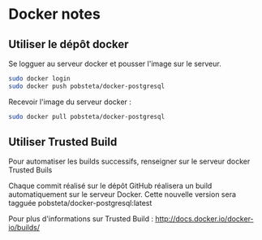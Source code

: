 Docker notes
============

Utiliser le dépôt docker
------------------------

Se logguer au serveur docker et pousser l'image sur le serveur.

```sh
sudo docker login
sudo docker push pobsteta/docker-postgresql
```

Recevoir l'image du serveur docker :

```sh
sudo docker pull pobsteta/docker-postgresql
```

Utiliser Trusted Build
----------------------

Pour automatiser les builds successifs, renseigner sur le serveur docker Trusted Buils

Chaque commit réalisé sur le dépôt GitHub réalisera un build automatiquement sur le serveur Docker.
Cette nouvelle version sera tagguée pobsteta/docker-postgresql:latest

Pour plus d'informations sur Trusted Build : http://docs.docker.io/docker-io/builds/
